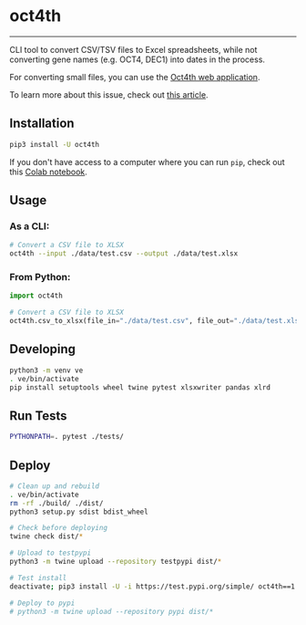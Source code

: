 # oct4th
------------------


CLI tool to convert CSV/TSV files to Excel spreadsheets, while not converting gene names (e.g. OCT4, DEC1) into dates in the process.

For converting small files, you can use the [Oct4th web application](https://oct4th.sandbox.bio).

To learn more about this issue, check out [this article](https://medium.com/@robaboukhalil/how-to-fix-excels-gene-to-date-conversion-5c98d0072450).

## Installation

```bash
pip3 install -U oct4th
```

If you don't have access to a computer where you can run `pip`, check out this [Colab notebook](https://colab.research.google.com/drive/1c7wGcEySoR6hIidVoZZKTQDYcOtC8UgU?usp=sharing).

## Usage

### As a CLI:

```bash
# Convert a CSV file to XLSX
oct4th --input ./data/test.csv --output ./data/test.xlsx
```

### From Python:

```python
import oct4th

# Convert a CSV file to XLSX
oct4th.csv_to_xlsx(file_in="./data/test.csv", file_out="./data/test.xlsx")
```

## Developing

```bash
python3 -m venv ve
. ve/bin/activate
pip install setuptools wheel twine pytest xlsxwriter pandas xlrd
```

## Run Tests

```bash
PYTHONPATH=. pytest ./tests/
```

## Deploy

```bash
# Clean up and rebuild
. ve/bin/activate
rm -rf ./build/ ./dist/
python3 setup.py sdist bdist_wheel

# Check before deploying
twine check dist/*

# Upload to testpypi
python3 -m twine upload --repository testpypi dist/*

# Test install
deactivate; pip3 install -U -i https://test.pypi.org/simple/ oct4th==1.0.0b9

# Deploy to pypi
# python3 -m twine upload --repository pypi dist/*
```

